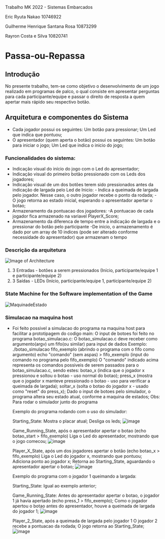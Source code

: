 Trabalho MK 2022 - Sistemas Embarcados

Eric Ryuta Nakao 10746922

Guilherme Henrique Santana Rosa 10873299

Rayron Costa e Silva 10820741

# Passa-ou-Repassa

## Introdução

No presente trabalho, tem-se como objetivo o desenvolvimento de um jogo realizado em programas de palco, o qual consiste em apresentar perguntas para cada participante/equipe e passar o direito de resposta a quem apertar mais rápido seu respectivo botão.

## Arquitetura e componentes do Sistema

- Cada jogador possui os seguintes:
      Um botão para pressionar;
      Um Led que indica que pontuou;
- O apresentador (quem aperta o botão) possui os seguintes:
      Um botão para iniciar o jogo;
      Um Led que indica o inicio do jogo;

### Funcionalidades do sistema:
- Indicação visual do início do jogo com o Led do apresentador;
- Indicação visual do primeiro botão pressionado com os Leds dos jogadores;
- Indicação visual de um dos botões terem sido pressionados antes da indicação de largada pelo Led de Inicio:
      - Indica a queimada de largada pelo jogador. Nesse caso, o outro jogador recebe o ponto da rodada;
      - O jogo retorna ao estado inicial, esperando o apresentador apertar o botao;
- Armazenamento da pontuacao dos jogadores:
     -A pontuacao de cada jogador fica armazenado na variavel PlayerX_Score;
- Armazenamento da diferenca de tempo entre a indicação de largada e o pressionar do botão pelo participante
     -De inicio, o armazenamento é dado por um array de 10 indices (pode ser alterado conforme necessidade do apresentador) que armazenam o tempo

### Descrição da arquitetura 

![Image of Architecture](https://github.com/guilh-0453/passa_ou_repassa/blob/main/System_Architecture.jpg)
  1. 3 Entradas - botões a serem pressionados (Início, participante/equipe 1 e participante/equipe 2)
  2. 3 Saídas  - LEDs (Início, participante/equipe 1, participante/equipe 2)

### State Machine for the Software implementation of the Game
![MaquinadeEstado](https://github.com/guilh-0453/passa_ou_repassa/blob/main/State_Machine.png)


### Simulacao na maquina host

- Foi feito possivel a simulacao do programa na maquina host para facilitar a prototipagem do codigo main:
    O input de botoes foi feito no programa botao_simulacao.c:
      O botao_simulacao.c deve receber como argumento(argv) um fifo(ou similar) para input de dados
      Exemplo:
        ./botao_simulacao fifo_exemplo (abrindo o programa com o fifo como argumento)
        echo "comando" (sem aspas) > fifo_exemplo (input do comando no programa pelo fifo_exemplo)
      O "comando" indicado acima representa os comandos possiveis de serem passados para o botao_simulacao.c, sendo estes:
        botao_x (indica que o jogador x pressionou e soltou o botao - uso normal do botao);
        press_x (mostra que o jogador x manteve pressionado o botao - uso para verificar a queimada de largada);
        soltar_x (solta o botao do jogador x - usado como "reset" do press_x);
    Dado o input de botoes pelo simulador, o programa altera seu estado atual, conforme a maquina de estados;
    Obs: Para rodar o simulador junto do programa
    
    Exemplo do programa rodando com o uso do simulador:
    
    Starting_State:
        Mostra o placar atual;
        Desliga os leds;
    ![image](https://user-images.githubusercontent.com/109694851/182676215-258c681b-be6d-4b34-a8b7-d60d8af89cf9.png)
    
    Game_Running_State, após o apresentador apertar o botao (echo botao_start > fifo_exemplo)
        Liga o Led do apresentador, mostrando que o jogo comecou;
    ![image](https://user-images.githubusercontent.com/109694851/182676804-0e77d4aa-19f5-4eed-a785-490d857023e5.png)
    
    Player_X_State, após um dos jogadores apertar o botão (echo botao_x > fifo_exemplo)
        Liga o Led do jogador x, mostrando que pontuou;
        Adiciona ponto ao jogador x;
        Retorna ao Starting_State, aguardando o apresentador apertar o botao;
    ![image](https://user-images.githubusercontent.com/109694851/182677405-4c522f96-9477-481f-9df5-b826dc5aa9fe.png)
    
    Exemplo do programa com o jogador 1 queimando a largada:
    
    Starting_State: Igual ao exemplo anterior;
    
    Game_Running_State:
        Antes do apresentador apertar o botao, o jogador 1 já havia apertado (echo press_1 > fifo_exemplo);
        Como o jogador apertou o botao antes do apresentador, houve a queimada de largada do jogador 1;
        ![image](https://user-images.githubusercontent.com/109694851/182679749-2d9a0745-c7cb-4365-8588-c500c7fbe798.png)
        
    Player_2_State, após a queimada de largada pelo jogador 1
        O jogador 2 recebe a pontuacao da rodada;
        O jogo retorna ao Starting_State;
        ![image](https://user-images.githubusercontent.com/109694851/182679400-1e295a19-2697-44b3-a6db-6d283f8dc40f.png)

    
    

